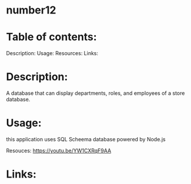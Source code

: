 # number12

# Table of contents:
Description:
Usage:
Resources:
Links:

# Description:
A database that can display departments, roles, and employees of a store database.

# Usage:
 this application uses SQL Scheema database powered by Node.js

 Resouces:
 https://youtu.be/YW1CXRqF9AA

 # Links:
 